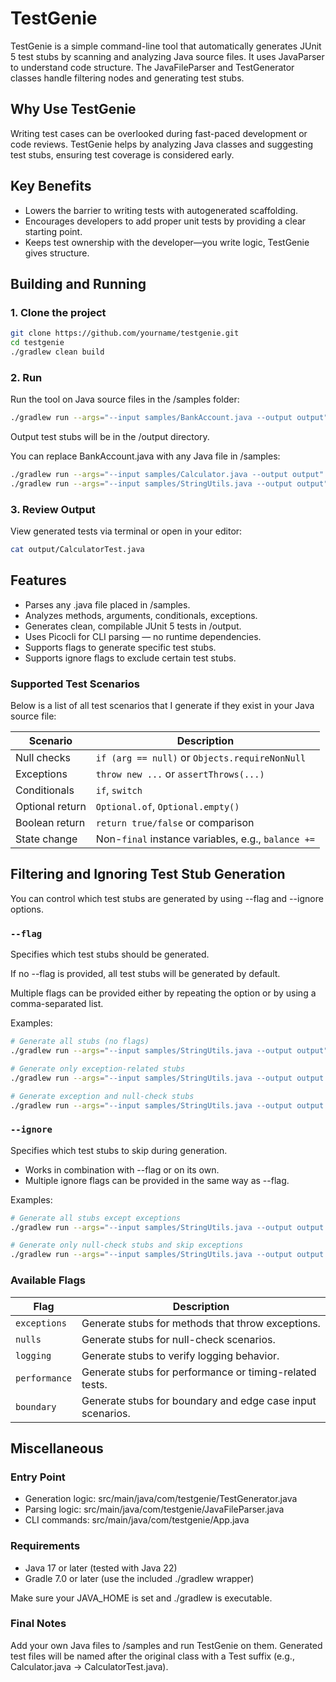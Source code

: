 # TestGenie
TestGenie is a simple command-line tool that automatically generates JUnit 5 test stubs by scanning and analyzing Java source files.
It uses JavaParser to understand code structure. The JavaFileParser and TestGenerator classes handle filtering nodes and generating test stubs.

## Why Use TestGenie
Writing test cases can be overlooked during fast-paced development or code reviews.
TestGenie helps by analyzing Java classes and suggesting test stubs, ensuring test coverage is considered early.

## Key Benefits

- Lowers the barrier to writing tests with autogenerated scaffolding.
- Encourages developers to add proper unit tests by providing a clear starting point.
- Keeps test ownership with the developer—you write logic, TestGenie gives structure.

## Building and Running
### 1. Clone the project
```bash
git clone https://github.com/yourname/testgenie.git
cd testgenie
./gradlew clean build
```

### 2. Run
Run the tool on Java source files in the /samples folder:
```bash
./gradlew run --args="--input samples/BankAccount.java --output output"
```
Output test stubs will be in the /output directory.

You can replace BankAccount.java with any Java file in /samples:
```bash
./gradlew run --args="--input samples/Calculator.java --output output"
./gradlew run --args="--input samples/StringUtils.java --output output"
```

### 3. Review Output
View generated tests via terminal or open in your editor:
```bash
cat output/CalculatorTest.java
```

## Features

- Parses any .java file placed in /samples.
- Analyzes methods, arguments, conditionals, exceptions. 
- Generates clean, compilable JUnit 5 tests in /output. 
- Uses Picocli for CLI parsing — no runtime dependencies. 
- Supports flags to generate specific test stubs. 
- Supports ignore flags to exclude certain test stubs.

### Supported Test Scenarios

Below is a list of all test scenarios that I generate if they exist in your Java source file:

  | Scenario        | Description                                        |
  |-----------------|----------------------------------------------------|
  | Null checks     | `if (arg == null)` or `Objects.requireNonNull`     |
  | Exceptions      | `throw new ...` or `assertThrows(...)`             |
  | Conditionals    | `if`, `switch`                                     |
  | Optional return | `Optional.of`, `Optional.empty()`                  |
  | Boolean return  | `return true/false` or comparison                  |
  | State change    | Non-`final` instance variables, e.g., `balance +=` |

## Filtering and Ignoring Test Stub Generation
You can control which test stubs are generated by using --flag and --ignore options.

### ```--flag```
Specifies which test stubs should be generated.

If no --flag is provided, all test stubs will be generated by default.

Multiple flags can be provided either by repeating the option or by using a comma-separated list.

Examples:

```bash
# Generate all stubs (no flags)
./gradlew run --args="--input samples/StringUtils.java --output output"

# Generate only exception-related stubs
./gradlew run --args="--input samples/StringUtils.java --output output --flag exceptions"

# Generate exception and null-check stubs
./gradlew run --args="--input samples/StringUtils.java --output output --flag exceptions,nulls"
```
### ```--ignore```
Specifies which test stubs to skip during generation.
- Works in combination with --flag or on its own.
- Multiple ignore flags can be provided in the same way as --flag.

Examples: 
```bash
# Generate all stubs except exceptions
./gradlew run --args="--input samples/StringUtils.java --output output --ignore exceptions"

# Generate only null-check stubs and skip exceptions
./gradlew run --args="--input samples/StringUtils.java --output output --flag nulls --ignore exceptions"
```

### Available Flags
| Flag         | Description                                                                 |
|--------------|-----------------------------------------------------------------------------|
| `exceptions` | Generate stubs for methods that throw exceptions.                          |
| `nulls`      | Generate stubs for null-check scenarios.                                   |
| `logging`    | Generate stubs to verify logging behavior.                                 |
| `performance`| Generate stubs for performance or timing-related tests.                    |
| `boundary`   | Generate stubs for boundary and edge case input scenarios.                 |

## Miscellaneous

### Entry Point
- Generation logic: src/main/java/com/testgenie/TestGenerator.java 
- Parsing logic: src/main/java/com/testgenie/JavaFileParser.java 
- CLI commands: src/main/java/com/testgenie/App.java

### Requirements
- Java 17 or later (tested with Java 22)
- Gradle 7.0 or later (use the included ./gradlew wrapper)

Make sure your JAVA_HOME is set and ./gradlew is executable.

### Final Notes
Add your own Java files to /samples and run TestGenie on them.
Generated test files will be named after the original class with a Test suffix (e.g., Calculator.java → CalculatorTest.java).